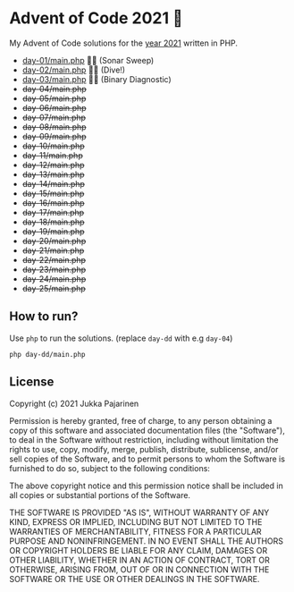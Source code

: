 # Advent of Code 2021 🎄

My Advent of Code solutions for the [year 2021](https://adventofcode.com/2021) written in PHP.

- [day-01/main.php](./day-01/main.php) 🌟🌟 (Sonar Sweep)
- [day-02/main.php](./day-02/main.php) 🌟🌟 (Dive!)
- [day-03/main.php](./day-03/main.php) 🌟🌟 (Binary Diagnostic)
- ~~day-04/main.php~~
- ~~day-05/main.php~~
- ~~day-06/main.php~~
- ~~day-07/main.php~~
- ~~day-08/main.php~~
- ~~day-09/main.php~~
- ~~day-10/main.php~~
- ~~day-11/main.php~~
- ~~day-12/main.php~~
- ~~day-13/main.php~~
- ~~day-14/main.php~~
- ~~day-15/main.php~~
- ~~day-16/main.php~~
- ~~day-17/main.php~~
- ~~day-18/main.php~~
- ~~day-19/main.php~~
- ~~day-20/main.php~~
- ~~day-21/main.php~~
- ~~day-22/main.php~~
- ~~day-23/main.php~~
- ~~day-24/main.php~~
- ~~day-25/main.php~~

## How to run?

Use `php` to run the solutions. (replace `day-dd` with e.g `day-04`)

```
php day-dd/main.php
```

## License

Copyright (c) 2021 Jukka Pajarinen

Permission is hereby granted, free of charge, to any person obtaining a copy of this software and associated documentation files (the "Software"), to deal in the Software without restriction, including without limitation the rights to use, copy, modify, merge, publish, distribute, sublicense, and/or sell copies of the Software, and to permit persons to whom the Software is furnished to do so, subject to the following conditions:

The above copyright notice and this permission notice shall be included in all copies or substantial portions of the Software.

THE SOFTWARE IS PROVIDED "AS IS", WITHOUT WARRANTY OF ANY KIND, EXPRESS OR IMPLIED, INCLUDING BUT NOT LIMITED TO THE WARRANTIES OF MERCHANTABILITY, FITNESS FOR A PARTICULAR PURPOSE AND NONINFRINGEMENT. IN NO EVENT SHALL THE AUTHORS OR COPYRIGHT HOLDERS BE LIABLE FOR ANY CLAIM, DAMAGES OR OTHER LIABILITY, WHETHER IN AN ACTION OF CONTRACT, TORT OR OTHERWISE, ARISING FROM, OUT OF OR IN CONNECTION WITH THE SOFTWARE OR THE USE OR OTHER DEALINGS IN THE SOFTWARE.
